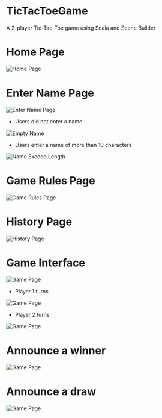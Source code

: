 
# TicTacToeGame
A 2-player Tic-Tac-Toe game using Scala and Scene Builder

# Home Page
![Home Page](https://github.com/Cw020729/TicTacToeGame/blob/main/Sample/HomePage.jpg?raw=true)

# Enter Name Page
![Enter Name Page](https://github.com/Cw020729/TicTacToeGame/blob/main/Sample/EnterName.jpg?raw=true)
* Users did not enter a name<br>

![Empty Name](https://github.com/Cw020729/TicTacToeGame/blob/main/Sample/InvalidName.jpg?raw=true)

* Users enter a name of more than 10 characters<br>

![Name Exceed Length](https://github.com/Cw020729/TicTacToeGame/blob/main/Sample/InvalidName1.jpg?raw=true)

# Game Rules Page
![Game Rules Page](https://github.com/Cw020729/TicTacToeGame/blob/main/Sample/Rules.jpg?raw=true)

# History Page
![History Page](https://github.com/Cw020729/TicTacToeGame/blob/main/Sample/History.jpg?raw=true)

# Game Interface
![Game Page](https://github.com/Cw020729/TicTacToeGame/blob/main/Sample/GameInterface.jpg?raw=true)

* Player 1 turns

![Game Page](https://github.com/Cw020729/TicTacToeGame/blob/main/Sample/GameInterface1.jpg?raw=true)

* Player 2 turns

![Game Page](https://github.com/Cw020729/TicTacToeGame/blob/main/Sample/GameInterface2.jpg?raw=true)

# Announce a winner
![Game Page](https://github.com/Cw020729/TicTacToeGame/blob/main/Sample/AnnouceWinner.jpg?raw=true)

# Announce a draw
![Game Page](https://github.com/Cw020729/TicTacToeGame/blob/main/Sample/AnnouceDraw.jpg?raw=true)
